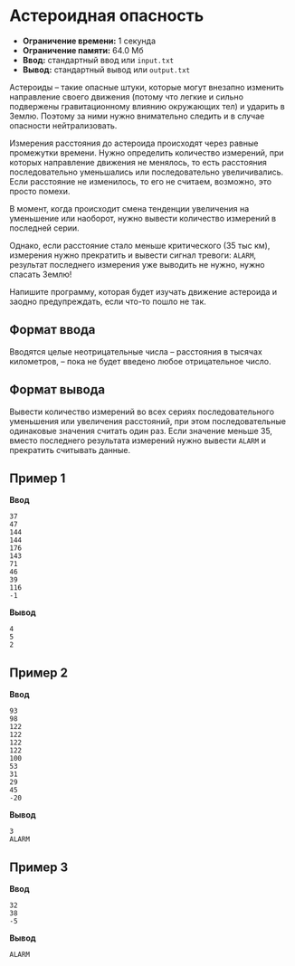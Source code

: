 # Астероидная опасность

*   **Ограничение времени:** 1 секунда
*   **Ограничение памяти:** 64.0 Мб
*   **Ввод:** стандартный ввод или `input.txt`
*   **Вывод:** стандартный вывод или `output.txt`

Астероиды – такие опасные штуки, которые могут внезапно изменить направление своего движения (потому что легкие и сильно подвержены гравитационному влиянию окружающих тел) и ударить в Землю. Поэтому за ними нужно внимательно следить и в случае опасности нейтрализовать.

Измерения расстояния до астероида происходят через равные промежутки времени. Нужно определить количество измерений, при которых направление движения не менялось, то есть расстояния последовательно уменьшались или последовательно увеличивались. Если расстояние не изменилось, то его не считаем, возможно, это просто помехи.

В момент, когда происходит смена тенденции увеличения на уменьшение или наоборот, нужно вывести количество измерений в последней серии.

Однако, если расстояние стало меньше критического (35 тыс км), измерения нужно прекратить и вывести сигнал тревоги: `ALARM`, результат последнего измерения уже выводить не нужно, нужно спасать Землю!

Напишите программу, которая будет изучать движение астероида и заодно предупреждать, если что-то пошло не так.

## Формат ввода

Вводятся целые неотрицательные числа – расстояния в тысячах километров, – пока не будет введено любое отрицательное число.

## Формат вывода

Вывести количество измерений во всех сериях последовательного уменьшения или увеличения расстояний, при этом последовательные одинаковые значения считать один раз. Если значение меньше 35, вместо последнего результата измерений нужно вывести `ALARM` и прекратить считывать данные.

## Пример 1

**Ввод**
```
37
47
144
144
176
143
71
46
39
116
-1
```

**Вывод**
```
4
5
2
```

## Пример 2

**Ввод**
```
93
98
122
122
122
122
100
53
31
29
45
-20
```

**Вывод**
```
3
ALARM
```

## Пример 3

**Ввод**
```
32
38
-5
```

**Вывод**
```
ALARM